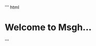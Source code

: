 
'''
html
<head>
  <title>MSGH</title>
</head>
<!--# Web.msgh0
# FYERS EDU - Paga Loading...
# visit https://msgh0.github.io/fyersedu.html
# EYe Of tThe worRD 
# visit https://msgh0.github.io/centerheating/etword-->
<body>
<h1>Welcome to Msgh...</h1>
  
</body>

'''
